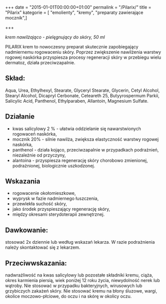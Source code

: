 +++
date = "2015-01-01T00:00:00+01:00"
permalink = "/Pilarix/"
title = "Pilarix"
kategorie = [ "emolienty", "kremy", "preparaty zawierające mocznik",]

+++

*krem nawilżająco - pielęgnujący do skóry, 50 ml*

PILARIX krem to nowoczesny preparat skutecznie zapobiegający nadmiernemu rogowaceniu skóry. Poprzez zwiększenie nawilżenia warstwy rogowej naskórka przyspiesza procesy regeneracji skóry w przebiegu wielu dermatoz, działa przeciwzapalnie.

Skład:
------

Aqua, Urea, Ethylhexyl, Stearate, Glyceryl Stearate, Glycerin, Cetyl Alcohol, Stearyl Alcohol, Dicapryl Cerbonate, Ceteareth 25, Butyyrospermum Parkii, Salicylic Acid, Panthenol, Ethylparaben, Allantoin, Magnesium Sulfate.

Działanie
---------

-   kwas salicylowy 2 % - ułatwia oddzielanie się nawarstwionych rogowaceń naskórka,
-   mocznik 20% - silnie nawilża, zwiększa elastyczność warstwy rogowej naskórka,
-   panthenol - działa kojąco, przeciwzapalnie w przypadkach podrażnień, niezależnie od przyczyny,
-   alantoina - przyspiesza regenerację skóry chorobowo zmienionej, podrażnionej, biologicznie uszkodzonej.

Wskazania
---------

-   rogowacenie okołomieszkowe,
-   wyprysk w fazie nadmiernego łuszczenia,
-   przewlekła suchość skóry,
-   jako środek przyspieszający regenerację skóry,
-   między okresami sterydoterapii zewnętrznej.

Dawkowanie:
-----------

stosować 2x dziennie lub według wskazań lekarza. W razie podrażnienia należy skontaktować się z lekarzem.

Przeciwwskazania:
-----------------

nadwrażliwość na kwas salicylowy lub pozostałe składniki kremu, ciąża, okres karmienia piersią, wiek poniżej 12 roku życia, niewydolność nerek lub wątroby. Nie stosować w przypadku bakteryjnych, wirusowych lub grzybiczych zakażeń skóry. Nie stosować kremu na błony śluzowe, wargi, okolice moczowo-płciowe, do oczu i na skórę w okolicy oczu.
